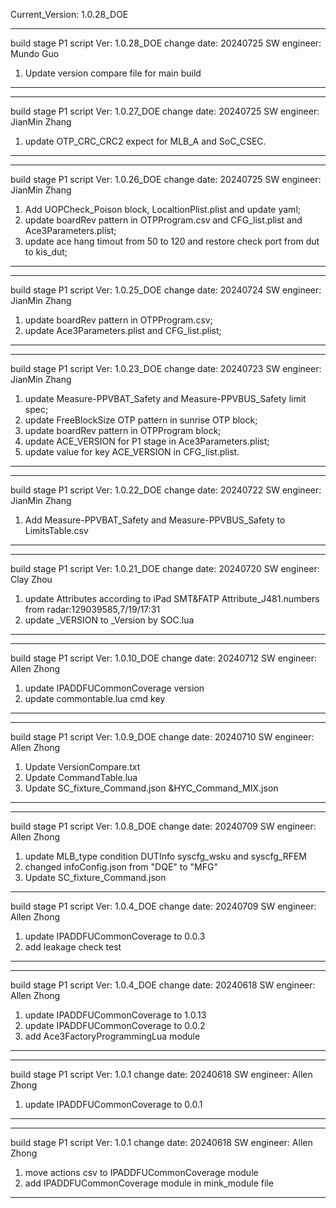 Current_Version: 1.0.28_DOE
*****************************************************************
build stage P1
script Ver: 1.0.28_DOE
change date: 20240725
SW engineer: Mundo Guo

1. Update version compare file for main build

*****************************************************************

*****************************************************************
build stage P1
script Ver: 1.0.27_DOE
change date: 20240725
SW engineer: JianMin Zhang 

1. update OTP_CRC_CRC2 expect for MLB_A and SoC_CSEC.

*****************************************************************

*****************************************************************
build stage P1
script Ver: 1.0.26_DOE
change date: 20240725
SW engineer: JianMin Zhang 

1. Add UOPCheck_Poison block, LocaltionPlist.plist and update yaml;
2. update boardRev pattern in OTPProgram.csv and CFG_list.plist and Ace3Parameters.plist;
3. update ace hang timout from 50 to 120 and restore check port from dut to kis_dut;

*****************************************************************

*****************************************************************
build stage P1
script Ver: 1.0.25_DOE
change date: 20240724
SW engineer: JianMin Zhang 

1. update boardRev pattern in OTPProgram.csv;
2. update Ace3Parameters.plist and CFG_list.plist;

*****************************************************************

*****************************************************************
build stage P1
script Ver: 1.0.23_DOE
change date: 20240723
SW engineer: JianMin Zhang 

1. update Measure-PPVBAT_Safety and Measure-PPVBUS_Safety limit spec;
2. update FreeBlockSize OTP pattern in sunrise OTP block;
3. update boardRev pattern in OTPProgram block;
4. update ACE_VERSION for P1 stage in Ace3Parameters.plist;
5. update value for key ACE_VERSION in CFG_list.plist. 

*****************************************************************

*****************************************************************
build stage P1
script Ver: 1.0.22_DOE
change date: 20240722
SW engineer: JianMin Zhang 

1. Add Measure-PPVBAT_Safety and Measure-PPVBUS_Safety to LimitsTable.csv

*****************************************************************

*****************************************************************
build stage P1
script Ver: 1.0.21_DOE
change date: 20240720
SW engineer: Clay Zhou 

1. update  Attributes according to iPad SMT&FATP Attribute_J481.numbers from radar:129039585,7/19/17:31
2. update _VERSION to _Version by SOC.lua

*****************************************************************

*****************************************************************
build stage P1
script Ver: 1.0.10_DOE
change date: 20240712
SW engineer: Allen Zhong 

1. update IPADDFUCommonCoverage version 
2. update commontable.lua cmd key

*****************************************************************

*****************************************************************
build stage P1
script Ver: 1.0.9_DOE
change date: 20240710
SW engineer: Allen Zhong 

1. Update VersionCompare.txt
2. Update CommandTable.lua
3. Update SC_fixture_Command.json &HYC_Command_MIX.json

*****************************************************************

*****************************************************************
build stage P1
script Ver: 1.0.8_DOE
change date: 20240709
SW engineer: Allen Zhong 

1. update MLB_type condition DUTInfo syscfg_wsku and syscfg_RFEM
2. changed infoConfig.json from "DQE" to "MFG"
3. Update SC_fixture_Command.json

*****************************************************************

build stage P1
script Ver: 1.0.4_DOE
change date: 20240709
SW engineer: Allen Zhong 

1. update IPADDFUCommonCoverage to 0.0.3
2. add leakage check test
*****************************************************************

*****************************************************************

build stage P1
script Ver: 1.0.4_DOE
change date: 20240618
SW engineer: Allen Zhong 

1. update IPADDFUCommonCoverage to 1.0.13
2. update IPADDFUCommonCoverage to 0.0.2
3. add Ace3FactoryProgrammingLua module
*****************************************************************

*****************************************************************

build stage P1
script Ver: 1.0.1
change date: 20240618
SW engineer: Allen Zhong 

1. update IPADDFUCommonCoverage to 0.0.1
*****************************************************************

*****************************************************************

build stage P1
script Ver: 1.0.1
change date: 20240618
SW engineer: Allen Zhong 

1. move actions csv to IPADDFUCommonCoverage module
2. add IPADDFUCommonCoverage module in mink_module file
*****************************************************************

